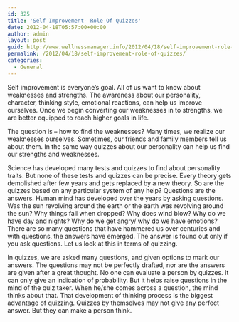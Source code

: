 ```yaml
---
id: 325
title: 'Self Improvement- Role Of Quizzes'
date: 2012-04-18T05:57:00+00:00
author: admin
layout: post
guid: http://www.wellnessmanager.info/2012/04/18/self-improvement-role-of-quizzes/
permalink: /2012/04/18/self-improvement-role-of-quizzes/
categories:
  - General
---
```

Self improvement is everyone&#8217;s goal. All of us want to know about weaknesses and strengths. The awareness about our personality, character, thinking style, emotional reactions, can help us improve ourselves. Once we begin converting our weaknesses in to strengths, we are better equipped to reach higher goals in life.

The question is &#8211; how to find the weaknesses? Many times, we realize our weaknesses ourselves. Sometimes, our friends and family members tell us about them. In the same way quizzes about our personality can help us find our strengths and weaknesses.

Science has developed many tests and quizzes to find about personality traits. But none of these tests and quizzes can be precise. Every theory gets demolished after few years and gets replaced by a new theory. So are the quizzes based on any particular system of any help? Questions are the answers. Human mind has developed over the years by asking questions. Was the sun revolving around the earth or the earth was revolving around the sun? Why things fall when dropped? Why does wind blow? Why do we have day and nights? Why do we get angry/ why do we have emotions? There are so many questions that have hammered us over centuries and with questions, the answers have emerged. The answer is found out only if you ask questions. Let us look at this in terms of quizzing.

In quizzes, we are asked many questions, and given options to mark our answers. The questions may not be perfectly drafted, nor are the answers are given after a great thought. No one can evaluate a person by quizzes. It can only give an indication of probability. But it helps raise questions in the mind of the quiz taker. When he/she comes across a question, the mind thinks about that. That development of thinking process is the biggest advantage of quizzing. Quizzes by themselves may not give any perfect answer. But they can make a person think.